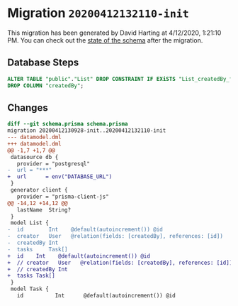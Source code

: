 # Migration `20200412132110-init`

This migration has been generated by David Harting at 4/12/2020, 1:21:10 PM.
You can check out the [state of the schema](./schema.prisma) after the migration.

## Database Steps

```sql
ALTER TABLE "public"."List" DROP CONSTRAINT IF EXiSTS "List_createdBy_fkey",
DROP COLUMN "createdBy";
```

## Changes

```diff
diff --git schema.prisma schema.prisma
migration 20200412130928-init..20200412132110-init
--- datamodel.dml
+++ datamodel.dml
@@ -1,7 +1,7 @@
 datasource db {
   provider = "postgresql"
-  url = "***"
+  url      = env("DATABASE_URL")
 }
 generator client {
   provider = "prisma-client-js"
@@ -14,12 +14,12 @@
   lastName  String?
 }
 model List {
-  id        Int    @default(autoincrement()) @id
-  creator   User   @relation(fields: [createdBy], references: [id])
-  createdBy Int
-  tasks     Task[]
+  id    Int    @default(autoincrement()) @id
+  // creator   User   @relation(fields: [createdBy], references: [id])
+  // createdBy Int
+  tasks Task[]
 }
 model Task {
   id          Int      @default(autoincrement()) @id
```


